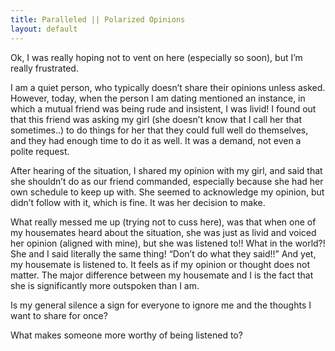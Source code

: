 ```yaml
---
title: Paralleled || Polarized Opinions
layout: default
---
```


Ok, I was really hoping not to vent on here (especially so soon), but I’m really frustrated.

I am a quiet person, who typically doesn’t share their opinions unless asked. However, today, when the person I am dating mentioned an instance, in which a mutual friend was being rude and insistent, I was livid! I found out that this friend was asking my girl (she doesn’t know that I call her that sometimes..) to do things for her that they could full well do themselves, and they had enough time to do it as well. It was a demand, not even a polite request.

After hearing of the situation, I shared my opinion with my girl, and said that she shouldn’t do as our friend commanded, especially because she had her own schedule to keep up with. She seemed to acknowledge my opinion, but didn’t follow with it, which is fine. It was her decision to make.

What really messed me up (trying not to cuss here), was that when one of my housemates heard about the situation, she was just as livid and voiced her opinion (aligned with mine), but she was listened to!! What in the world?! She and I said literally the same thing! “Don’t do what they said!!” And yet, my housemate is listened to. It feels as if my opinion or thought does not matter. The major difference between my housemate and I is the fact that she is significantly more outspoken than I am.

Is my general silence a sign for everyone to ignore me and the thoughts I want to share for once?  

What makes someone more worthy of being listened to? 
